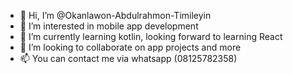 - 👋 Hi, I’m @Okanlawon-Abdulrahmon-Timileyin
- 👀 I’m interested in mobile app development
- 🌱 I’m currently learning kotlin, looking forward to learning React 
- 💞️ I’m looking to collaborate on app projects and more
- 📫 You can contact me via whatsapp (08125782358)

<!---
Okanlawon-Abdulrahmon-Timileyin/Okanlawon-Abdulrahmon-Timileyin is a ✨ special ✨ repository because its `README.md` (this file) appears on your GitHub profile.
You can click the Preview link to take a look at your changes.
--->

